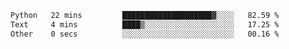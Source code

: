 <!--START_SECTION:waka-->

```txt
Python   22 mins         ████████████████████▓░░░░   82.59 %
Text     4 mins          ████▒░░░░░░░░░░░░░░░░░░░░   17.25 %
Other    0 secs          ░░░░░░░░░░░░░░░░░░░░░░░░░   00.16 %
```

<!--END_SECTION:waka-->
